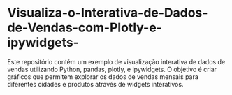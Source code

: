 # Visualiza-o-Interativa-de-Dados-de-Vendas-com-Plotly-e-ipywidgets-
Este repositório contém um exemplo de visualização interativa de dados de vendas utilizando Python, pandas, plotly, e ipywidgets. O objetivo é criar gráficos que permitem explorar os dados de vendas mensais para diferentes cidades e produtos através de widgets interativos.

